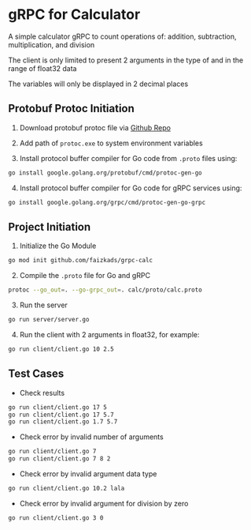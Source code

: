 # gRPC for Calculator
A simple calculator gRPC to count operations of: addition, subtraction, multiplication, and division

The client is only limited to present 2 arguments in the type of and in the range of float32 data

The variables will only be displayed in 2 decimal places

## Protobuf Protoc Initiation

1. Download protobuf protoc file via [Github Repo](https://github.com/protocolbuffers/protobuf/releases)

2. Add path of `protoc.exe` to system environment variables

3. Install protocol buffer compiler for Go code from `.proto` files using:
```bash
go install google.golang.org/protobuf/cmd/protoc-gen-go
```

4. Install protocol buffer compiler for Go code for gRPC services using:
```bash
go install google.golang.org/grpc/cmd/protoc-gen-go-grpc
```

## Project Initiation
1. Initialize the Go Module
```bash 
go mod init github.com/faizkads/grpc-calc
```

2. Compile the `.proto` file for Go and gRPC
```bash
protoc --go_out=. --go-grpc_out=. calc/proto/calc.proto
```

3. Run the server
```bash
go run server/server.go
```

4. Run the client with 2 arguments in float32, for example:
```bash
go run client/client.go 10 2.5
```

## Test Cases
- Check results
```bash
go run client/client.go 17 5
go run client/client.go 17 5.7
go run client/client.go 1.7 5.7
```

- Check error by invalid number of arguments
```bash
go run client/client.go 7
go run client/client.go 7 8 2
```

- Check error by invalid argument data type
```bash
go run client/client.go 10.2 lala
```

- Check error by invalid argument for division by zero
```bash
go run client/client.go 3 0
```